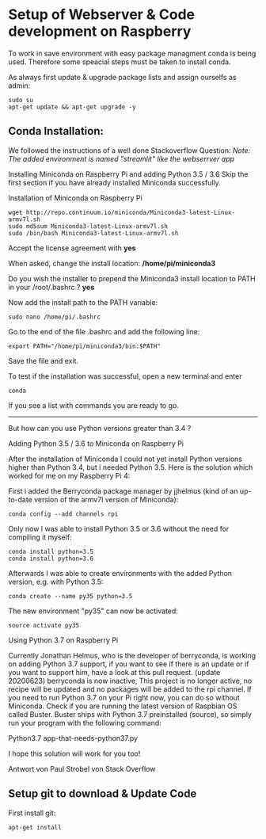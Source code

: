 # Setup of Webserver & Code development on Raspberry
To work in save environment with easy package managment conda is being used. Therefore some speacial steps must be taken to install conda.

As always first update & upgrade package lists and assign ourselfs as admin:
```
sudo su
apt-get update && apt-get upgrade -y
```


## Conda Installation: 

We followed the instructions of a well done Stackoverflow Question:
*Note: The added environment is named "streamlit" like the webserrver app*

Installing Miniconda on Raspberry Pi and adding Python 3.5 / 3.6
Skip the first section if you have already installed Miniconda successfully.

Installation of Miniconda on Raspberry Pi

```
wget http://repo.continuum.io/miniconda/Miniconda3-latest-Linux-armv7l.sh
sudo md5sum Miniconda3-latest-Linux-armv7l.sh
sudo /bin/bash Miniconda3-latest-Linux-armv7l.sh
```
Accept the license agreement with **yes**

When asked, change the install location: **/home/pi/miniconda3**

Do you wish the installer to prepend the Miniconda3 install location to PATH in your /root/.bashrc ? **yes**

Now add the install path to the PATH variable:

```
sudo nano /home/pi/.bashrc
```

Go to the end of the file .bashrc and add the following line:
```
export PATH="/home/pi/miniconda3/bin:$PATH"
```

Save the file and exit.

To test if the installation was successful, open a new terminal and enter
```
conda
```
If you see a list with commands you are ready to go.

----------------------------
But how can you use Python versions greater than 3.4 ?

Adding Python 3.5 / 3.6 to Miniconda on Raspberry Pi

After the installation of Miniconda I could not yet install Python versions higher than Python 3.4, but i needed Python 3.5. Here is the solution which worked for me on my Raspberry Pi 4:

First i added the Berryconda package manager by jjhelmus (kind of an up-to-date version of the armv7l version of Miniconda):
```
conda config --add channels rpi
```
Only now I was able to install Python 3.5 or 3.6 without the need for compiling it myself:
```
conda install python=3.5
conda install python=3.6
```
Afterwards I was able to create environments with the added Python version, e.g. with Python 3.5:
```
conda create --name py35 python=3.5
```
The new environment "py35" can now be activated:
```
source activate py35
```
Using Python 3.7 on Raspberry Pi

Currently Jonathan Helmus, who is the developer of berryconda, is working on adding Python 3.7 support, if you want to see if there is an update or if you want to support him, have a look at this pull request. (update 20200623) berryconda is now inactive, This project is no longer active, no recipe will be updated and no packages will be added to the rpi channel. If you need to run Python 3.7 on your Pi right now, you can do so without Miniconda. Check if you are running the latest version of Raspbian OS called Buster. Buster ships with Python 3.7 preinstalled (source), so simply run your program with the following command:

Python3.7 app-that-needs-python37.py

I hope this solution will work for you too!

Antwort von Paul Strobel von Stack Overflow

## Setup git to download & Update Code
First install git: 
```
apt-get install
```
